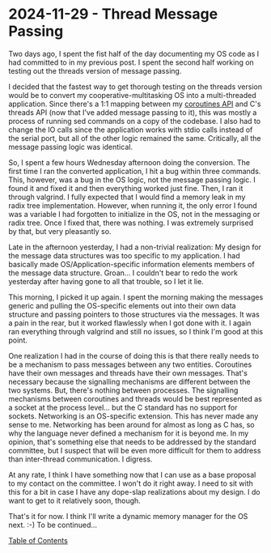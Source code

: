 # 2024-11-29 - Thread Message Passing

Two days ago, I spent the fist half of the day documenting my OS code as I had committed to in my previous post.  I spent the second half working on testing out the threads version of message passing.

I decided that the fastest way to get thorough testing on the threads version would be to convert my cooperative-multitasking OS into a multi-threaded application.  Since there's a 1:1 mapping between my [coroutines API](https://github.com/james-card/coroutines) and C's threads API (now that I've added message passing to it), this was mostly a process of running sed commands on a copy of the codebase.  I also had to change the IO calls since the application works with stdio calls instead of the serial port, but all of the other logic remained the same.  Critically, all the message passing logic was identical.

So, I spent a few hours Wednesday afternoon doing the conversion.  The first time I ran the converted application, I hit a bug within three commands.  This, however, was a bug in the OS logic, not the message passing logic.  I found it and fixed it and then everything worked just fine.  Then, I ran it through valgrind.  I fully expected that I would find a memory leak in my radix tree implementation.  However, when running it, the only error I found was a variable I had forgotten to initialize in the OS, not in the messaging or radix tree.  Once I fixed that, there was nothing.  I was extremely surprised by that, but very pleasantly so.

Late in the afternoon yesterday, I had a non-trivial realization:  My design for the message data structures was too specific to my application.  I had basically made OS/Application-specific information elements members of the message data structure.  Groan...  I couldn't bear to redo the work yesterday after having gone to all that trouble, so I let it lie.

This morning, I picked it up again.  I spent the morning making the messages generic and pulling the OS-specific elements out into their own data structure and passing pointers to those structures via the messages.  It was a pain in the rear, but it worked flawlessly when I got done with it.  I again ran everything through valgrind and still no issues, so I think I'm good at this point.

One realization I had in the course of doing this is that there really needs to be a mechanism to pass messages between any two entities.  Coroutines have their own messages and threads have their own messages.  That's necessary because the signalling mechanisms are different between the two systems.  But, there's nothing between processes.  The signalling mechanisms between coroutines and threads would be best represented as a socket at the process level... but the C standard has no support for sockets.  Networking is an OS-specific extension.  This has never made any sense to me.  Networking has been around for almost as long as C has, so why the language never defined a mechanism for it is beyond me.  In my opinion, that's something else that needs to be addressed by the standard committee, but I suspect that will be even more difficult for them to address than inter-thread communication.  I digress.

At any rate, I think I have something now that I can use as a base proposal to my contact on the committee.  I won't do it right away.  I need to sit with this for a bit in case I have any dope-slap realizations about my design.  I do want to get to it relatively soon, though.

That's it for now.  I think I'll write a dynamic memory manager for the OS next.  :-)  To be continued...

[Table of Contents](.)
